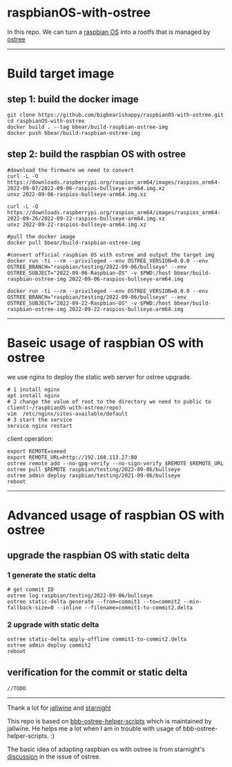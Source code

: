 # raspbianOS-with-ostree

In this repo. We can turn a [raspbian OS](https://www.raspberrypi.com/software/) into a rootfs that is managed by [ostree](https://github.com/ostreedev/ostree)

---

# Build target image
## step 1: build the docker image
```
git clone https://github.com/bigbearishappy/raspbianOS-with-ostree.git
cd raspbianOS-with-ostree
docker build . --tag bbear/build-raspbian-ostree-img
docker push bbear/build-raspbian-ostree-img
```
## step 2: build the raspbian OS with ostree
```
#download the firmware we need to convert
curl -L -O https://downloads.raspberrypi.org/raspios_arm64/images/raspios_arm64-2022-09-07/2022-09-06-raspios-bullseye-arm64.img.xz
unxz 2022-09-06-raspios-bullseye-arm64.img.xz

curl -L -O https://downloads.raspberrypi.org/raspios_arm64/images/raspios_arm64-2022-09-26/2022-09-22-raspios-bullseye-arm64.img.xz
unxz 2022-09-22-raspios-bullseye-arm64.img.xz

#pull the docker image
docker pull bbear/build-raspbian-ostree-img

#convert official raspbian OS with ostree and output the target img
docker run -ti --rm --privileged --env OSTREE_VERSION=0.0.0 --env OSTREE_BRANCH="raspbian/testing/2022-09-06/bullseye" --env OSTREE_SUBJECT="2022-09-06-Raspbian-OS" -v $PWD:/host bbear/build-raspbian-ostree-img 2022-09-06-raspios-bullseye-arm64.img

docker run -ti --rm --privileged --env OSTREE_VERSION=0.0.0 --env OSTREE_BRANCH="raspbian/testing/2022-09-06/bullseye" --env OSTREE_SUBJECT="2022-09-22-Raspbian-OS" -v $PWD:/host bbear/build-raspbian-ostree-img 2022-09-22-raspios-bullseye-arm64.img
```

---

# Baseic usage of raspbian OS with ostree

we use nginx to deploy the static web server for ostree upgrade.
```
# 1 install nginx
apt install nginx
# 2 change the value of root to the directory we need to public to client(~/raspbianOS-with-ostree/repo)
vim  /etc/nginx/sites-available/default
# 3 start the service
service nginx restart
```
client operation:
```
export REMOTE=seeed
export REMOTE_URL=http://192.168.113.27:80
ostree remote add --no-gpg-verify --no-sign-verify $REMOTE $REMOTE_URL
ostree pull $REMOTE raspbian/testing/2022-09-06/bullseye
ostree admin deploy raspbian/testing/2021-09-06/bullseye
reboot

```

---

# Advanced usage of raspbian OS with ostree
## upgrade the raspbian OS with static delta
### 1 generate the static delta
```
# get commit ID
ostree log raspbian/testing/2022-09-06/bullseye
ostree static-delta generate --from=commit1 --to=commit2 --min-fallback-size=0 --inline --filename=commit1-to-commit2.delta
```
### 2 upgrade with static delta
```
ostree static-delta apply-offline commit1-to-commit2.delta
ostree admin deploy commit2
reboot
```
## verification for the commit or static delta
```
//TODO
```

---

Thank a lot for [jallwine](https://github.com/jallwine) and [starnight](https://github.com/starnight)

This repo is based on [bbb-ostree-helper-scripts](https://github.com/PocketNC/bbb-ostree-helper-scripts) which is maintained by jallwine.
He helps me a lot when I am in trouble with usage of bbb-ostree-helper-scripts. :)

The basic idea of adapting raspbian os with ostree is from starnight's [discussion](https://github.com/ostreedev/ostree/issues/2223#issuecomment-718417071) in the issue of ostree.

